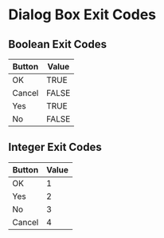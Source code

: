 # Dialog Box Exit Codes

## Boolean Exit Codes

Button | Value    |
-------|----------|
OK     | TRUE     |
Cancel | FALSE    |
Yes    | TRUE     |
No     | FALSE    |

## Integer Exit Codes

Button | Value    |
-------|----------|
OK     | 1        |
Yes    | 2        |
No     | 3        |
Cancel | 4        |

